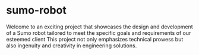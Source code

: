 # sumo-robot
Welcome to an exciting project that showcases the design and development of a Sumo robot tailored to meet the specific goals and requirements of our esteemed client This project not only emphasizes technical prowess but also ingenuity and creativity in engineering solutions.
